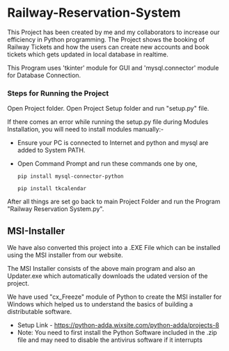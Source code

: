 # Railway-Reservation-System
This Project has been created by me and my collaborators to increase our efficiency in Python programming.
The Project shows the booking of Railway Tickets and how the users can create new accounts and book tickets which gets updated in local database in realtime.

This Program uses 'tkinter' module for GUI and 'mysql.connector' module for Database Connection.

### Steps for Running the Project
Open Project folder. Open Project Setup folder and run "setup.py" file.

If there comes an error while running the setup.py file during Modules Installation, you will need to install modules manually:-

- Ensure your PC is connected to Internet and python and mysql are added to System PATH.

- Open Command Prompt and run these commands one by one,
  
      pip install mysql-connector-python

      pip install tkcalendar

After all things are set go back to main Project Folder and run the Program "Railway Reservation System.py".


## MSI-Installer
We have also converted this project into a .EXE File which can be installed using the MSI installer from our website.

The MSI Installer consists of the above main program and also an Updater.exe which automatically downloads the udated version of the project.

We have used "cx_Freeze" module of Python to create the MSI installer for Windows which helped us to understand the basics of building a distributable software.
    
- Setup Link - https://python-adda.wixsite.com/python-adda/projects-8
- Note: You need to first install the Python Software included in the .zip file and may need to disable the antivirus software if it interrupts
